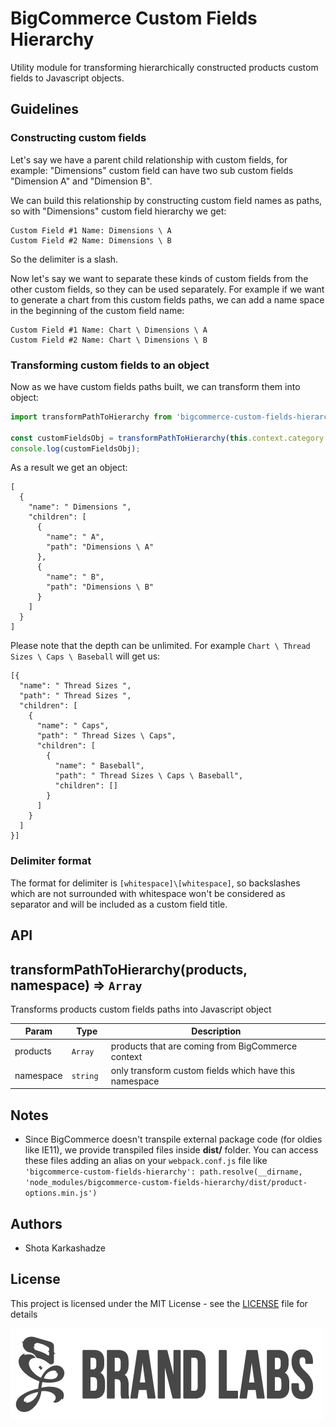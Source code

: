 # BigCommerce Custom Fields Hierarchy

Utility module for transforming hierarchically constructed products custom fields to Javascript objects.

## Guidelines

### Constructing custom fields
Let's say we have a parent child relationship with custom fields, for example: "Dimensions" custom field can have two sub custom fields "Dimension A" and "Dimension B".

We can build this relationship by constructing custom field names as paths, so with "Dimensions" custom field hierarchy we get:
```
Custom Field #1 Name: Dimensions \ A
Custom Field #2 Name: Dimensions \ B
```

So the delimiter is a slash.

Now let's say we want to separate these kinds of custom fields from the other custom fields, so they can be used separately. For example if we want to generate a chart from this custom fields paths, we can add a name space in the beginning of the custom field name:

```
Custom Field #1 Name: Chart \ Dimensions \ A
Custom Field #2 Name: Chart \ Dimensions \ B
```

### Transforming custom fields to an object

Now as we have custom fields paths built, we can transform them into object:

```javascript
import transformPathToHierarchy from 'bigcommerce-custom-fields-hierarchy';

const customFieldsObj = transformPathToHierarchy(this.context.category.products, 'Chart');
console.log(customFieldsObj);
```

As a result we get an object:

```
[
  {
    "name": " Dimensions ",
    "children": [
      {
        "name": " A",
        "path": "Dimensions \ A"
      },
      {
        "name": " B",
        "path": "Dimensions \ B"
      }
    ]
  }
]
```

Please note that the depth can be unlimited. For example `Chart \ Thread Sizes \ Caps \ Baseball` will get us:
```
[{
  "name": " Thread Sizes ",
  "path": " Thread Sizes ",
  "children": [
    {
      "name": " Caps",
      "path": " Thread Sizes \ Caps",
      "children": [
        {
          "name": " Baseball",
          "path": " Thread Sizes \ Caps \ Baseball",
          "children": []
        }
      ]
    }
  ]
}]
```

### Delimiter format

The format for delimiter is `[whitespace]\[whitespace]`, so backslashes which are not surrounded with whitespace won't be considered as separator and will be included as a custom field title.

## API

<a name="transformPathToHierarchy"></a>

## transformPathToHierarchy(products, namespace) ⇒ <code>Array</code>
Transforms products custom fields paths into Javascript object

| Param | Type | Description |
| --- | --- | --- |
| products | <code>Array</code> | products that are coming from BigCommerce context |
| namespace | <code>string  </code> | only transform custom fields which have this namespace |

## Notes
- Since BigCommerce doesn't transpile external package code (for oldies like IE11), we provide transpiled files inside __dist/__ folder. You can access these files adding an alias on your `webpack.conf.js` file like `'bigcommerce-custom-fields-hierarchy': path.resolve(__dirname, 'node_modules/bigcommerce-custom-fields-hierarchy/dist/product-options.min.js')`

## Authors
* Shota Karkashadze

## License

This project is licensed under the MIT License - see the [LICENSE](LICENSE) file for details

[![alt text](/assets/brandlabs.png)](http://www.brandlabs.us/?utm_source=gitlab&utm_medium=technology_referral&utm_campaign=brandlabs-bigcommerce-custom-fields-hierarchy)
